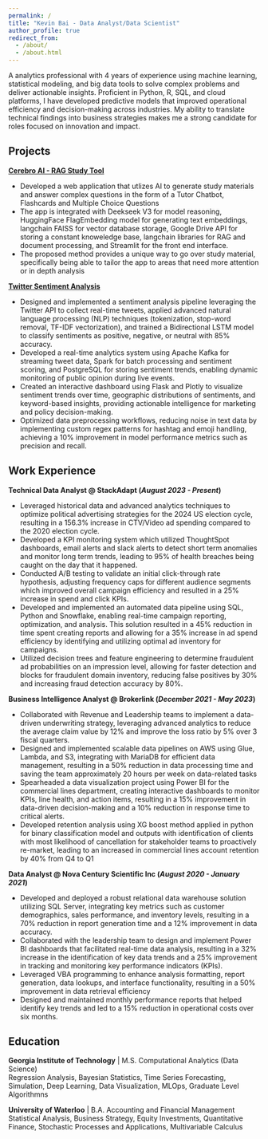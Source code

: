 ```yaml
---
permalink: /
title: "Kevin Bai - Data Analyst/Data Scientist"
author_profile: true
redirect_from: 
  - /about/
  - /about.html
---
```


<div class="page-intro">
A analytics professional with 4 years of experience using machine learning, statistical modeling, and big data tools to solve complex problems and deliver actionable insights. Proficient in Python, R, SQL, and cloud platforms, I have developed predictive models that improved operational efficiency and decision-making across industries. My ability to translate technical findings into business strategies makes me a strong candidate for roles focused on innovation and impact.
</div>

## Projects
**[Cerebro AI - RAG Study Tool](https://github.com/kbai612/Cerebro-AI/tree/main)**
- Developed a web application that utlizes AI to generate study materials and answer complex questions in the form of a Tutor Chatbot, Flashcards and Multiple Choice Questions
- The app is integrated with Deekseek V3 for model reasoning, HuggingFace FlagEmbedding model for generating text embeddings, langchain FAISS for vector database storage, Google Drive API for storing a constant knoweledge base, langchain libraries for RAG and document processing, and Streamlit for the front end interface.
- The proposed method provides a unique way to go over study material, specifically being able to tailor the app to areas that need more attention or in depth analysis

**[Twitter Sentiment Analysis](https://github.com/kbai612/Cerebro-AI/tree/main)**
- Designed and implemented a sentiment analysis pipeline leveraging the Twitter API to collect real-time tweets, applied advanced natural language processing (NLP) techniques (tokenization, stop-word removal, TF-IDF vectorization), and trained a Bidirectional LSTM model to classify sentiments as positive, negative, or neutral with 85% accuracy.
- Developed a real-time analytics system using Apache Kafka for streaming tweet data, Spark for batch processing and sentiment scoring, and PostgreSQL for storing sentiment trends, enabling dynamic monitoring of public opinion during live events.
- Created an interactive dashboard using Flask and Plotly to visualize sentiment trends over time, geographic distributions of sentiments, 
and keyword-based insights, providing actionable intelligence for marketing and policy decision-making.
- Optimized data preprocessing workflows, reducing noise in text data by implementing custom regex patterns for hashtag and emoji handling, achieving a 10% improvement in model performance metrics such as precision and recall.

## Work Experience
**Technical Data Analyst @ StackAdapt (_August 2023 - Present_)**
-	Leveraged historical data and advanced analytics techniques to optimize political advertising strategies for the 2024 US election cycle, resulting in a 156.3% increase in CTV/Video ad spending compared to the 2020 election cycle.
-	Developed a KPI monitoring system which utilized ThoughtSpot dashboards, email alerts and slack alerts to detect short term anomalies and monitor long term trends, leading to 95% of health breaches being caught on the day that it happened.
-	Conducted A/B testing to validate an initial click-through rate hypothesis, adjusting frequency caps for different audience   segments which improved overall campaign efficiency and resulted in a 25% increase in spend and click KPIs.
-	Developed and implemented an automated data pipeline using SQL, Python and Snowflake, enabling real-time campaign reporting, optimization, and analysis. This solution resulted in a 45% reduction in time spent creating reports and allowing for a 35% increase in ad spend efficiency by identifying and utilizing optimal ad inventory for campaigns.
-	Utilized decision trees and feature engineering to determine fraudulent ad probabilities on an impression level, allowing for faster detection and blocks for fraudulent domain inventory, reducing false positives by 30% and increasing fraud detection accuracy by 80%.

**Business Intelligence Analyst @ Brokerlink (_December 2021 - May 2023_)**
-	Collaborated with Revenue and Leadership teams to implement a data-driven underwriting strategy, leveraging advanced analytics to reduce the average claim value by 12% and improve the loss ratio by 5% over 3 fiscal quarters.
-	Designed and implemented scalable data pipelines on AWS using Glue, Lambda, and S3, integrating with MariaDB for efficient data management, resulting in a 50% reduction in data processing time and saving the team approximately 20 hours per week on data-related tasks 
-	Spearheaded a data visualization project using Power BI for the commercial lines department, creating interactive dashboards to monitor KPIs, line health, and action items, resulting in a 15% improvement in data-driven decision-making and a 10% reduction in response time to critical alerts. 
-	Developed retention analysis using XG boost method applied in python for binary classification model and outputs with identification of clients with most likelihood of cancellation for stakeholder teams to proactively re-market, leading to an increased in commercial lines account retention by 40% from Q4 to Q1

**Data Analyst @ Nova Century Scientific Inc (_August 2020 - January 2021_)**
-	Developed and deployed a robust relational data warehouse solution utilizing SQL Server, integrating key metrics such as customer demographics, sales performance, and inventory levels, resulting in a 70% reduction in report generation time and a 12% improvement in data accuracy.
-	Collaborated with the leadership team to design and implement Power BI dashboards that facilitated real-time data analysis, resulting in a 32% increase in the identification of key data trends and a 25% improvement in tracking and monitoring key performance indicators (KPIs).
-	Leveraged VBA programming to enhance analysis formatting, report generation, data lookups, and interface functionality, resulting in a 50% improvement in data retrieval efficiency
-	Designed and maintained monthly performance reports that helped identify key trends and led to a 15% reduction in operational costs over six months.


## Education
**Georgia Institute of Technology** | M.S. Computational Analytics (Data Science)  
Regression Analysis, Bayesian Statistics, Time Series Forecasting, Simulation, Deep Learning, Data Visualization, MLOps, Graduate Level Algorithmns

**University of Waterloo** | B.A. Accounting and Financial Management  
Statistical Analysis, Business Strategy, Equity Investments, Quantitative Finance, Stochastic Processes and Applications, Multivariable Calculus
